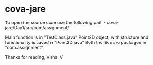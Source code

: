 # cova-jare
To open the source code use the following path - 
cova-jare/Day1/src/com/assignment/

Main function is in "TestClass.java"
Point2D object, with structure and functionality is saved in "Point2D.java"
Both the files are packaged in "com.assignment"

Thanks for reading,
Vishal V
